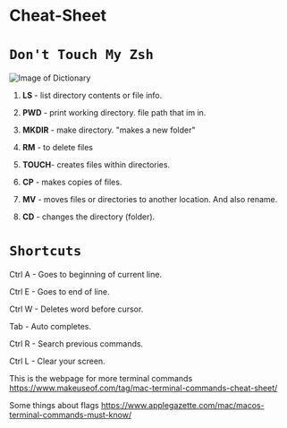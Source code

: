 # Cheat-Sheet

# `Don't Touch My Zsh` 


![Image of Dictionary](https://www.collinsdictionary.com/images/thumb/dictionary_168552845_250.jpg)

1. **LS** - list directory contents or file info.

2. **PWD** - print working directory. file path that im in.

3. **MKDIR** - make directory. "makes a new folder"

4. **RM** - to delete files

5. **TOUCH**- creates files within directories.

6. **CP** - makes copies of files.

7. **MV** - moves files or directories to another location. And also rename.

8. **CD** - changes the directory (folder).



# `Shortcuts`

Ctrl A - Goes to beginning of current line.

Ctrl E - Goes to end of line.

Ctrl W - Deletes word before cursor.

Tab - Auto completes.

Ctrl R - Search previous commands.

Ctrl L - Clear your screen.

This is the webpage for more terminal commands
https://www.makeuseof.com/tag/mac-terminal-commands-cheat-sheet/

Some things about flags
https://www.applegazette.com/mac/macos-terminal-commands-must-know/


